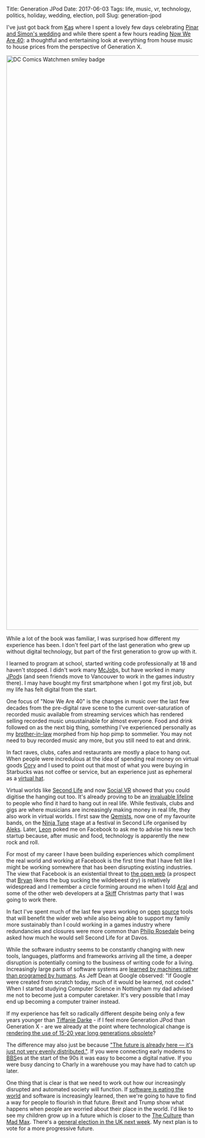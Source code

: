 Title: Generation JPod
Date: 2017-06-03
Tags: life, music, vr, technology, politics, holiday, wedding, election, poll
Slug: generation-jpod

I've just got back from [Kaş](https://en.wikipedia.org/wiki/Ka%C5%9F)
where I spent a lovely few days celebrating [Pinar and Simon's
wedding](https://www.flickr.com/photos/jimpurbrick/albums/72157681607365593)
and while there spent a few hours reading [Now We Are
40](http://www.harpercollins.ca/9780008185329/now-we-are-40): a
thoughtful and entertaining look at everything from house music to
house prices from the perspective of Generation X.

<a data-flickr-embed="true"  href="https://www.flickr.com/photos/dannybirchall/6391786127/in/photolist-aJPzk6-4uesev-4uiumw-MjYmiQ" title="DC Comics Watchmen smiley badge"><img src="https://c1.staticflickr.com/8/7017/6391786127_cc5e19386a_o.jpg" width="1500" height="1500" alt="DC Comics Watchmen smiley badge"></a><script async src="//embedr.flickr.com/assets/client-code.js" charset="utf-8"></script>

While a lot of the book was familiar, I was surprised how different my
experience has been. I don't feel part of the last generation who grew
up without digital technology, but part of the first generation to grow up
with it.

I learned to program at school, started writing code professionally at
18 and haven't stopped. I didn't work many
[McJob](https://en.wikipedia.org/wiki/McJob)s, but have worked in many
[JPod](https://en.wikipedia.org/wiki/JPod)s (and seen friends move
to Vancouver to work in the games industry there). I may have bought my
first smartphone when I got my first job, but my life has
felt digital from the start.

One focus of "Now We Are 40" is the changes in music over the last few
decades from the pre-digital rave scene to the current over-saturation
of recorded music available from streaming services which has rendered
selling recorded music unsustainable for almost everyone. Food and
drink followed on as the next big thing, something I've experienced
personally as my
[brother-in-law](https://www.instagram.com/3scoopsplease/) morphed
from hip hop pimp to sommelier. You may not need to buy
recorded music any more, but you still need to eat and drink.

In fact raves, clubs, cafes and restaurants are mostly a place to hang
out. When people were incredulous at the idea of spending real money
on virtual goods [Cory](http://ondrejka.net/) and I used to point out
that most of what you were buying in Starbucks was not coffee or
service, but an experience just as ephemeral as a [virtual
hat](http://terranova.blogs.com/terra_nova/2004/12/you_cant_take_i.html).

Virtual worlds like [Second Life](http://secondlife.com/) and now
[Social
VR](https://www.oculus.com/blog/join-friends-in-vr-with-oculus-rooms-and-parties/)
showed that you could digitise the hanging out too. It's already
proving to be an [invaluable
lifeline](http://jimpurbrick.com/2013/12/15/osprey-therian/) to people
who find it hard to hang out in real life. While festivals, clubs and
gigs are where musicians are increasingly making money in real life,
they also work in virtual worlds. I first saw the
[Qemists](http://www.theqemists.com/), now one of my favourite bands,
on the [Ninja Tune](https://ninjatune.net/) stage at a festival in
Second Life organised by
[Aleks](http://www.alekskrotoski.com/). Later,
[Leon](https://twitter.com/l3onx) poked me on Facebook to ask me to
advise his new tech startup because, after music and food, technology
is apparently the new rock and roll.

For most of my career I have been building experiences which
compliment the real world and working at Facebook is the first time
that I have felt like I might be working somewhere that has been
disrupting existing industries. The view that Facebook is an
existential threat to [the open
web](http://anildash.com/2012/12/the-web-we-lost.html) (a prospect
that [Bryan](http://www.serpentine.com/blog/) likens the bug sucking
the wildebeest dry) is relatively widespread and I remember a circle
forming around me when I told [Aral](https://ar.al/) and some of the
other web developers at a [Skiff](http://www.theskiff.org/) Christmas
party that I was going to work there.

In fact I've spent much of the last few years working on
[open](https://buckbuild.com/) [source](http://fbinfer.com/) tools
that will benefit the wider web while also being able to support my family
more sustainably than I could working in a games industry where
redundancies and closures were more common than [Philip
Rosedale](https://en.wikipedia.org/wiki/Philip_Rosedale) being asked
how much he would sell Second Life for at Davos.

While the software industry seems to be constantly changing with new
tools, languages, platforms and frameworks arriving all the time, a
deeper disruption is potentially coming to the business of writing
code for a living. Increasingly large parts of software systems are
[learned by machines rather than programed by
humans](https://www.wired.com/2016/05/the-end-of-code/). As Jeff Dean
at Google observed: "If Google were created from scratch today, much
of it would be learned, not coded." When I started studying Computer
Science in Nottingham my dad advised me not to become just a computer
caretaker. It's very possible that I may end up becoming a computer
trainer instead.

If my experience has felt so radically different despite being only a
few years younger than [Tiffanie
Darke](https://www.harpercollins.co.uk/9780008185329/now-we-are-40) -
if I feel more Generation JPod than Generation X - are we already at
the point where technological change is [rendering the use of 15-20 year
long generations
obsolete](https://en.wikipedia.org/wiki/Generation_Z#Successors)?

The difference may also just be because ["The future is
already here — it's just not very evenly
distributed."](https://en.wikiquote.org/wiki/William_Gibson). If you
were connecting early modems to
[BBS](https://en.wikipedia.org/wiki/Bulletin_board_system)es at the
start of the 90s it was easy to become a digital native. If you were
busy dancing to Charly in a warehouse you may have had to catch up
later.

One thing that is clear is that we need to work out how our
increasingly disrupted and automated society will function. If
[software is eating the
world](http://a16z.com/2016/08/20/why-software-is-eating-the-world/)
and software is increasingly learned, then we're going to have to find
a way for people to flourish in that future. Brexit and Trump show
what happens when people are worried about their place in the
world. I'd like to see my children grow up in a future which is closer
to the [The Culture](https://en.wikipedia.org/wiki/The_Culture) than
[Mad Max](https://en.wikipedia.org/wiki/Mad_Max). There's a [general
election in the UK next
week](https://en.wikipedia.org/wiki/United_Kingdom_general_election,_2017). My
next plan is to vote for a more progressive future.